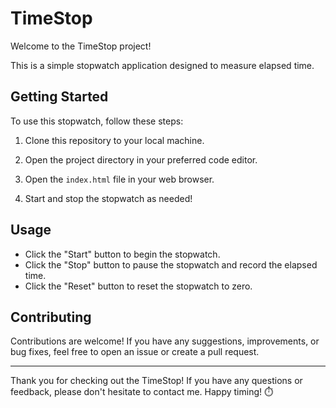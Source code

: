# TimeStop

Welcome to the TimeStop project!

This is a simple stopwatch application designed to measure elapsed time.

## Getting Started

To use this stopwatch, follow these steps:

1. Clone this repository to your local machine.

2. Open the project directory in your preferred code editor.

3. Open the `index.html` file in your web browser.

4. Start and stop the stopwatch as needed!

## Usage

- Click the "Start" button to begin the stopwatch.
- Click the "Stop" button to pause the stopwatch and record the elapsed time.
- Click the "Reset" button to reset the stopwatch to zero.

## Contributing

Contributions are welcome! If you have any suggestions, improvements, or bug fixes, feel free to open an issue or create a pull request.

---

Thank you for checking out the TimeStop! If you have any questions or feedback, please don't hesitate to contact me. Happy timing! ⏱️
